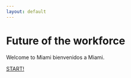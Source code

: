 ```yaml
---
layout: default
---
```


# Future of the workforce

Welcome to Miami bienvenidos a Miami.

<a href="{{ site.baseurl }}/start" class="btndrk">START!</a>